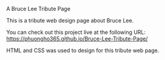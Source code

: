 A Bruce Lee Tribute Page

This is a tribute web design page about Bruce Lee.

You can check out this project live at the following URL:
 https://phuongho365.github.io/Bruce-Lee-Tribute-Page/

HTML and CSS was used to design for this tribute web page.
